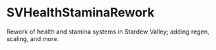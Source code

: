 # SVHealthStaminaRework
Rework of health and stamina systems in Stardew Valley; adding regen, scaling, and more.
